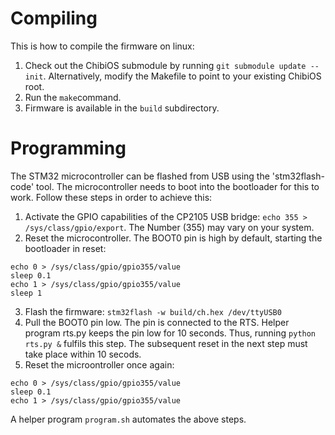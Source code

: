 Compiling
=========

This is how to compile the firmware on linux:

1. Check out the ChibiOS submodule by running `git submodule update --init`. Alternatively, modify the Makefile to point to your existing ChibiOS root.
2. Run the `make`command.
3. Firmware is available in the `build` subdirectory.


Programming
===========

The STM32 microcontroller can be flashed from USB using the 'stm32flash-code' tool. The microcontroller needs to boot into the bootloader for this to work. Follow these steps in order to achieve this:

1. Activate the GPIO capabilities of the CP2105 USB bridge: `echo 355 > /sys/class/gpio/export`. The Number (355) may vary on your system.
2. Reset the microcontroller. The BOOT0 pin is high by default, starting the bootloader in reset:
```
echo 0 > /sys/class/gpio/gpio355/value
sleep 0.1
echo 1 > /sys/class/gpio/gpio355/value
sleep 1
```
3. Flash the firmware: `stm32flash -w build/ch.hex /dev/ttyUSB0`
4. Pull the BOOT0 pin low. The pin is connected to the RTS. Helper program rts.py keeps the pin low for 10 seconds. Thus, running `python rts.py &` fulfils this step. The subsequent reset in the next step must take place within 10 secods.
5. Reset the microontroller once again:
```
echo 0 > /sys/class/gpio/gpio355/value
sleep 0.1
echo 1 > /sys/class/gpio/gpio355/value
```

A helper program `program.sh` automates the above steps.
